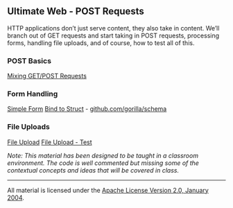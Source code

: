 ## Ultimate Web - POST Requests
HTTP applications don’t just serve content, they also take in content. We’ll branch out of GET requests and start taking in POST requests, processing forms, handling file uploads, and of course, how to test all of this.

### POST Basics

[Mixing GET/POST Requests](../../../topics/web/posts/example1/main.go)

### Form Handling

[Simple Form](../../../topics/web/posts/example2/main.go)
[Bind to Struct](../../../topics/web/posts/example3/main.go) - [github.com/gorilla/schema](github.com/gorilla/schema)

### File Uploads

[File Upload](../../../topics/web/posts/example4/main.go)
[File Upload - Test](../../../topics/web/posts/example4/main_test.go)

*Note: This material has been designed to be taught in a classroom environment. The code is well commented but missing some of the contextual concepts and ideas that will be covered in class.*

___
All material is licensed under the [Apache License Version 2.0, January 2004](http://www.apache.org/licenses/LICENSE-2.0).
